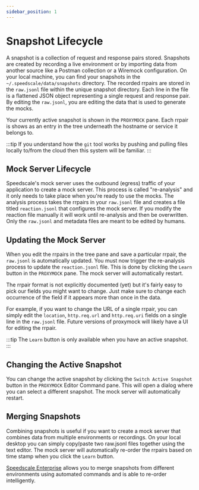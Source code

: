 ```yaml
---
sidebar_position: 1
---
```


# Snapshot Lifecycle

A snapshot is a collection of request and response pairs stored. Snapshots are created by recording a live environment or by importing data from another source like a Postman collection or a Wiremock configuration. On your local machine, you can find your snapshots in the `~/.speedscale/data/snapshots` directory. The recorded rrpairs are stored in the `raw.jsonl` file within the unique snapshot directory. Each line in the file is a flattened JSON object representing a single request and response pair. By editing the `raw.jsonl`, you are editing the data that is used to generate the mocks.

Your currently active snapshot is shown in the `PROXYMOCK` pane. Each rrpair is shows as an entry in the tree underneath the hostname or service it belongs to.

:::tip
If you understand how the `git` tool works by pushing and pulling files locally to/from the cloud then this system will be familiar.
:::

## Mock Server Lifecycle

Speedscale's mock server uses the outbound (egress) traffic of your application to create a mock server. This process is called "re-analysis" and it only needs to take place when you're ready to use the mocks. The analysis process takes the rrpairs in your `raw.jsonl` file and creates a file titled `reaction.jsonl` that configures the mock server. If you modify the reaction file manually it will work until re-analysis and then be overwritten. Only the `raw.jsonl` and metadata files are meant to be edited by humans.

## Updating the Mock Server

When you edit the rrpairs in the tree pane and save a particular rrpair, the `raw.jsonl` is automatically updated. You must now trigger the re-analysis process to update the `reaction.jsonl` file. This is done by clicking the `Learn` button in the `PROXYMOCK` pane. The mock server will automatically restart.

The rrpair format is not explicitly documented (yet) but it's fairly easy to pick our fields you might want to change. Just make sure to change each occurrence of the field if it appears more than once  in the data.

For example, if you want to change the URL of a single rrpair, you can simply edit the `location`, `http.req.url` and `http.req.uri` fields on a single line in the `raw.jsonl` file. Future versions of proxymock will likely have a UI for editing the rrpair.

:::tip
The `Learn` button is only available when you have an active snapshot.
:::

## Changing the Active Snapshot

You can change the active snapshot by clicking the `Switch Active Snapshot` button in the `PROXYMOCK` Editor Command pane. This will open a dialog where you can select a different snapshot. The mock server will automatically restart.

## Merging Snapshots

Combining snapshots is useful if you want to create a mock server that combines data from multiple environments or recordings. On your local desktop you can simply copy/paste two raw.jsonl files together using the text editor. The mock server will automatically re-order the rrpairs based on time stamp when you click the `Learn` button.

[Speedscale Enterprise](https://speedscale.com/enterprise/) allows you to merge snapshots from different environments using automated commands and is able to re-order intelligently.